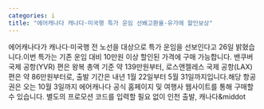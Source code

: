 ```yaml
---
categories: i
title: "에어캐나다 캐나다·미국행 특가 운임 선봬고환율·유가에 할인보상"
---
```

에어캐나다가 캐나다&middot;미국행 전 노선을 대상으로 특가 운임을 선보인다고 26일 밝혔습니다.이번 특가는 기존 운임 대비 10만원 이상 할인된 가격에 구매 가능합니다. 밴쿠버 국제 공항(YVR) 편은 왕복 총액 기준 약 139만원부터, 로스앤젤레스 국제 공항(LAX) 편은 약 86만원부터로, 출발 기간은 내년 1월 22일부터 5월 31일까지입니다.해당 항공권은 오는 10월 3일까지 에어캐나다 공식 홈페이지 및 여행사 웹사이트를 통해 구매할 수 있습니다. 별도의 프로모션 코드를 입력할 필요 없이 인천 출발, 캐나다&middot